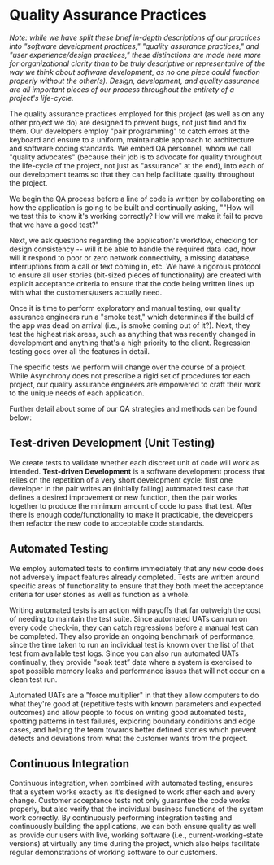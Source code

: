 Quality Assurance Practices
===========================

_Note: while we have split these brief in-depth descriptions of our practices into "software development practices," "quality assurance practices," and "user experience/design practices," these distinctions are made here more for organizational clarity than to be truly descriptive or representative of the way we think about software development, as no one piece could function properly without the other(s). Design, development, and quality assurance are all important pieces of our process throughout the entirety of a project's life-cycle._

The quality assurance practices employed for this project (as well as on any other project we do) are designed to prevent bugs, not just find and fix them. Our developers employ "pair programming" to catch errors at the keyboard and ensure to a uniform, maintainable approach to architecture and software coding standards. We embed QA personnel, whom we call "quality advocates" (because their job is to advocate for quality throughout the life-cycle of the project, not just as "assurance" at the end), into each of our development teams so that they can help facilitate quality throughout the project. 

We begin the QA process before a line of code is written by collaborating on how the application is going to be built and continually asking, ""How will we test this to know it's working correctly? How will we make it fail to prove that we have a good test?" 

Next, we ask questions regarding the application's workflow, checking for design consistency -- will it be able to handle the required data load, how will it respond to poor or zero network connectivity, a missing database, interruptions from a call or text coming in, etc. We have a rigorous protocol to ensure all user stories (bit-sized pieces of functionality) are created with explicit acceptance criteria to ensure that the code being written lines up with what the customers/users actually need. 

Once it is time to perform exploratory and manual testing, our quality assurance engineers run a "smoke test," which determines if the build of the app was dead on arrival (i.e., is smoke coming out of it?). Next, they  test the highest risk areas, such as anything that was recently changed in development and anything that's a high priority to the client. Regression testing goes over all the features in detail.

The specific tests we perform will change over the course of a project. While Asynchrony does not prescribe a rigid set of procedures for each project, our quality assurance engineers are empowered to craft their work to the unique needs of each application. 

Further detail about some of our QA strategies and methods can be found below:

## Test-driven Development (Unit Testing)

We create tests to validate whether each discreet unit of code will work as intended. **Test-driven Development** is a software development process that relies on the repetition of a very short development cycle: first one developer in the pair writes an (initially failing) automated test case that defines a desired improvement or new function, then the pair works together to produce the minimum amount of code to pass that test. After there is enough code/functionality to make it practicable, the developers then refactor the new code to acceptable code standards. 

## Automated Testing

We employ automated tests to confirm immediately that any new code does not adversely impact features already completed. Tests are written around specific areas of functionality to ensure that they both meet the acceptance criteria for user stories as well as function as a whole. 

Writing automated tests is an action with payoffs that far outweigh the cost of needing to maintain the test suite. Since automated UATs can run on every code check-in, they can catch regressions before a manual test can be completed. They also provide an ongoing benchmark of performance, since the time taken to run an individual test is known over the list of that test from available test logs. Since you can also run automated UATs continually, they provide “soak test” data where a system is exercised to spot possible memory leaks and performance issues that will not occur on a clean test run. 

Automated UATs are a "force multiplier" in that they allow computers to do what they're good at (repetitive tests with known parameters and expected outcomes) and allow people to focus on writing good automated tests, spotting patterns in test failures, exploring boundary conditions and edge cases, and helping the team towards better defined stories which prevent defects and deviations from what the customer wants from the project.


## Continuous Integration 

Continuous integration, when combined with automated testing, ensures that a system works exactly as it’s designed to work after each and every change. Customer acceptance tests not only guarantee the code works properly, but also verify that the individual business functions of the system work correctly. By continuously performing integration testing and continuously building the applications, we can both ensure quality as well as provide our users with live, working software (i.e., current-working-state versions) at virtually any time during the project, which also helps facilitate regular demonstrations of working software to our customers.